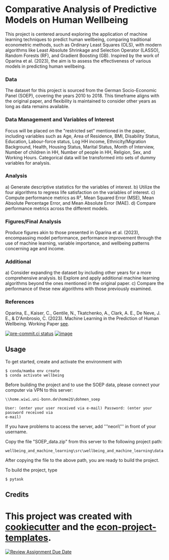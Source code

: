 # Comparative Analysis of Predictive Models on Human Wellbeing

This project is centered around exploring the application of machine learning techniques
to predict human wellbeing, comparing traditional econometric methods, such as Ordinary
Least Squares (OLS), with modern algorithms like Least Absolute Shrinkage and Selection
Operator (LASSO), Random Forests (RF), and Gradient Boosting (GB). Inspired by the work
of Oparina et al. (2023), the aim is to assess the effectiveness of various models in
predicting human wellbeing.

### Data

The dataset for this project is sourced from the German Socio-Economic Panel (SOEP),
covering the years 2010 to 2018. This timeframe aligns with the original paper, and
flexibility is maintained to consider other years as long as data remains available.

### Data Management and Variables of Interest

Focus will be placed on the "restricted set" mentioned in the paper, including variables
such as Age, Area of Residence, BMI, Disability Status, Education, Labour-force status,
Log HH income, Ethnicity/Migration Background, Health, Housing Status, Marital Status,
Month of Interview, Number of children in HH, Number of people in HH, Religion, Sex, and
Working Hours. Categorical data will be transformed into sets of dummy variables for
analysis.

### Analysis

a) Generate descriptive statistics for the variables of interest. b) Utilize the four
algorithms to regress life satisfaction on the variables of interest. c) Compute
performance metrics as R², Mean Squared Error (MSE), Mean Absolute Percentage Error, and
Mean Absolute Error (MAE). d) Compare performance metrics across the different models.

### Figures/Final Analysis

Produce figures akin to those presented in Oparina et al. (2023), encompassing model
performance, performance improvement through the use of machine learning, variable
importance, and wellbeing patterns concerning age and income.

### Additional

a) Consider expanding the dataset by including other years for a more comprehensive
analysis. b) Explore and apply additional machine learning algorithms beyond the ones
mentioned in the original paper. c) Compare the performance of these new algorithms with
those previously examined.

### References

Oparina, E., Kaiser, C., Gentile, N., Tkatchenko, A., Clark, A. E., De Neve, J. E., &
D'Ambrosio, C. (2023). Machine Learning in the Prediction of Human Wellbeing. Working
Paper
[see](https://drive.google.com/file/d/1vRzDC3XpDMG81KQ8jtkgmO3G0nTPM_WH/view?usp=share_link).

[![pre-commit.ci status](https://results.pre-commit.ci/badge/github/willbackes/wellbeing_and_machine_learning/main.svg)](https://results.pre-commit.ci/latest/github/willbackes/wellbeing_and_machine_learning/main)
[![image](https://img.shields.io/badge/code%20style-black-000000.svg)](https://github.com/psf/black)

## Usage

To get started, create and activate the environment with

```console
$ conda/mamba env create
$ conda activate wellbeing
```

Before building the project and to use the SOEP data, please connect your computer via
VPN to this server:

```console
\\home.wiwi.uni-bonn.de\home2$\dohmen_soep

User: (enter your user received via e-mail) Password: (enter your password received via
e-mail)
```

If you have problems to access the server, add '''neori\\''' in front of your username.

Copy the file "SOEP_data.zip" from this server to the following project path:

```console
wellbeing_and_machine_learning\src\wellbeing_and_machine_learning\data
```

After copying the file to the above path, you are ready to build the project.

To build the project, type

```console
$ pytask
```

## Credits

# This project was created with [cookiecutter](https://github.com/audreyr/cookiecutter) and the [econ-project-templates](https://github.com/OpenSourceEconomics/econ-project-templates).

[![Review Assignment Due Date](https://classroom.github.com/assets/deadline-readme-button-24ddc0f5d75046c5622901739e7c5dd533143b0c8e959d652212380cedb1ea36.svg)](https://classroom.github.com/a/EVOsE4mq)
